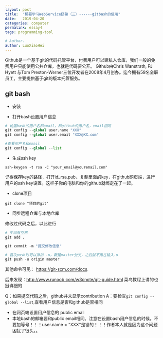 ```yaml
---
layout: post
title:  "机器学习WebService搭建（三）------gitbash的使用"
date:   2019-04-20
categories: computer
permalink: essay4
tags: programming-tool

# Author.
author: LuoXiaoHei
---
```


Github是一个基于git的代码托管平台，付费用户可以建私人仓库，我们一般的免费用户只能使用公共仓库，也就是代码要公开。
Github由Chris Wanstrath, PJ Hyett 与Tom Preston-Werner三位开发者在2008年4月创办。迄今拥有59名全职员工，主要提供基于git的版本托管服务。<!-- more -->

## git bash

- 安装

- 打开bash设置用户信息

```python
# 设置bash的用户名和email，和github的用户名，email相同
git config --global user.name "XXX"
git config --global user.email "XXX@XX.com"

#查看用户名和email
git config --global --list 
```

- 生成ssh key  

 ```ssh-keygen -t rsa -C "your_email@youremail.com"```

 记得保存key的路径，打开id_rsa.pub，复制里面的key，在github网页端，进行用户的ssh key设置。这样子你的电脑和你的github就绑定在了一起。

- clone项目

```
git clone "项目的git"
```
- 同步远程仓库与本地仓库

修改过代码之后，以此进行

```python
# 中间有空格
git add . 

git commit -m "提交修改信息"   

# 首次push时可以添加 -u，新建master分支，之后就不用在输入-u
git push -u origin master 
```

其他命令可见： https://git-scm.com/docs.

后来发现：http://www.runoob.com/w3cnote/git-guide.html 菜鸟教程上讲的也挺详细的

Q：如果提交代码之后，github并未显示contribution
A：要检查```git config --global --list```,查看用户信息是否和github是否相同
- 在网页端设置用户信息的 public email 
- 本地bash的邮箱要和public email相同。注意在设置bash用户信息的时候，不要加等号！！！user.name = "XXX"是错的！！！作者本人就是因为这个问题困扰了很久。。
